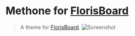 # Methone for [FlorisBoard](https://github.com/florisboard/florisboard)
> A theme for [FlorisBoard](https://github.com/florisboard/florisboard).
![Screenshot](assets/screenshot.png)
